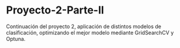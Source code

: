 # Proyecto-2-Parte-II
Continuación del proyecto 2, aplicación de distintos modelos de clasificación, optimizando el mejor modelo mediante  GridSearchCV y Optuna.
